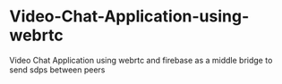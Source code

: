 # Video-Chat-Application-using-webrtc
Video Chat Application using webrtc and firebase as a middle bridge to send sdps between peers
